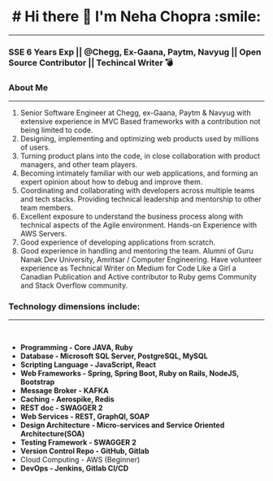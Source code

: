                                                           
  <h1 align="center"> # Hi there 👋    I'm Neha Chopra :smile: </h1>

--------------------------------------------------------------------------------------------------------------------------------------------------------------------

### SSE 6 Years Exp || @Chegg, Ex-Gaana, Paytm, Navyug || Open Source Contributor || Techincal Writer :bomb:

### About Me
--------------------------------------------------------------------------------------------------------------------------------------------------------------------
1. Senior Software Engineer at Chegg, ex-Gaana, Paytm & Navyug with extensive experience in MVC Based frameworks with a contribution not being limited to code.
2. Designing, implementing and optimizing web products used by millions of users.
3. Turning product plans into the code, in close collaboration with product managers, and other team players.
4. Becoming intimately familiar with our web applications, and forming an expert opinion about how to debug and improve them.
5. Coordinating and collaborating with developers across multiple teams and tech stacks.
Providing technical leadership and mentorship to other team members.
6. Excellent exposure to understand the business process along with technical aspects of the Agile environment. Hands-on Experience with AWS Servers.
7. Good experience of developing applications from scratch.
8. Good experience in handling and mentoring the team.
Alumni of Guru Nanak Dev University, Amritsar / Computer Engineering.
Have volunteer experience as Technical Writer on Medium for Code Like a Girl a Canadian Publication and Active contributor to Ruby gems Community and Stack Overflow community.

### Technology dimensions include:
--------------------------------------------------------------------------------------------------------------------------------------------------------------------
  <tr>
    <td>
     <br />
     <ul>
      <li><strong>Programming - Core JAVA, Ruby</strong></li>
      <li><strong>Database - Microsoft SQL Server, PostgreSQL, MySQL</strong></li>
      <li><strong>Scripting Language - JavaScript, React</strong></li>
      <li><strong>Web Frameworks - Spring, Spring Boot, Ruby on Rails, NodeJS, Bootstrap</strong></li>
      <li><strong>Message Broker - KAFKA</strong></li>
      <li><strong>Caching - Aerospike, Redis</strong></li>
      <li><strong>REST doc - SWAGGER 2</strong></li>
      <li><strong>Web Services - REST, GraphQl, SOAP</strong></li>
      <li><strong>Design Architecture  - Micro-services and Service Oriented Architecture(SOA)</strong></li>
      <li><strong>Testing Framework  - SWAGGER 2</strong></li>
      <li><strong>Version Control Repo - GitHub, Gitlab</strong></li>
      <li>Cloud Computing  - AWS (Beginner)</strong></li>
      <li><strong>DevOps - Jenkins, Gitlab CI/CD</strong></li>
     </ul>
    </td>
 </tr>
 
   
   

